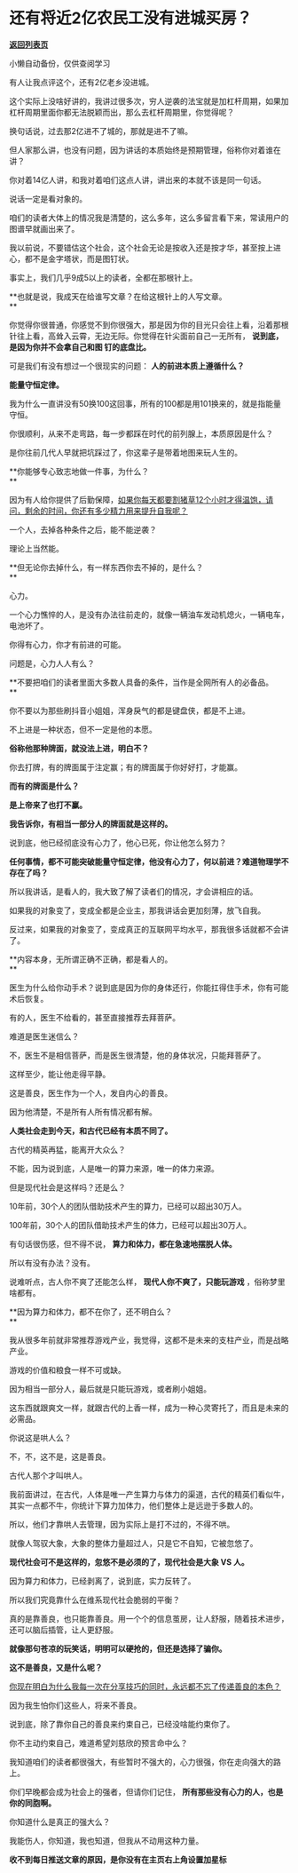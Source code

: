 # 还有将近2亿农民工没有进城买房？

[**返回列表页**](/gzh/记忆承载3)

小懒自动备份，仅供查阅学习

有人让我点评这个，还有2亿老乡没进城。

这个实际上没啥好讲的，我讲过很多次，穷人逆袭的法宝就是加杠杆周期，如果加杠杆周期里面你都无法脱颖而出，那么去杠杆周期里，你觉得呢？  

换句话说，过去那2亿进不了城的，那就是进不了嘛。  

但人家那么讲，也没有问题，因为讲话的本质始终是预期管理，俗称你对着谁在讲？  

你对着14亿人讲，和我对着咱们这点人讲，讲出来的本就不该是同一句话。

说话一定是看对象的。

咱们的读者大体上的情况我是清楚的，这么多年，这么多留言看下来，常读用户的图谱早就画出来了。  

我以前说，不要错估这个社会，这个社会无论是按收入还是按才华，甚至按上进心，都不是金字塔状，而是图钉状。

事实上，我们几乎9成5以上的读者，全都在那根针上。

 **也就是说，我成天在给谁写文章？在给这根针上的人写文章。  
**

你觉得你很普通，你感觉不到你很强大，那是因为你的目光只会往上看，沿着那根针往上看，高耸入云霄，无边无际。你觉得在针尖面前自己一无所有，
**说到底，是因为你并不会拿自己和图 钉的底盘比。**

可是我们有没有想过一个很现实的问题： **人的前进本质上遵循什么？**  

 **能量守恒定律。**

我为什么一直讲没有50换100这回事，所有的100都是用101换来的，就是指能量守恒。

你很顺利，从来不走弯路，每一步都踩在时代的前列腺上，本质原因是什么？  

是你往前几代人早就把坑踩过了，你这辈子是带着地图来玩人生的。

 **你能够专心致志地做一件事，为什么？  
**

因为有人给你提供了后勤保障，[如果你每天都要割猪草12个小时才得温饱，请问，剩余的时间，你还有多少精力用来提升自我呢？](http://mp.weixin.qq.com/s?__biz=MzU0MjYwNDU2Mw==&mid=2247514450&idx=1&sn=fc7991a44d4c5b0375ff4dbf3325a236&chksm=fb1ad52ecc6d5c3838935971a0b3aa3c3ce819954ab2bdd377032a948959b53b6600f50759a6&scene=21#wechat_redirect)

一个人，去掉各种条件之后，能不能逆袭？

理论上当然能。

 **但无论你去掉什么，有一样东西你去不掉的，是什么？  
**

心力。  

一个心力憔悴的人，是没有办法往前走的，就像一辆油车发动机熄火，一辆电车，电池坏了。  

你得有心力，你才有前进的可能。  

问题是，心力人人有么？  

 **不要把咱们的读者里面大多数人具备的条件，当作是全网所有人的必备品。  
**

你不要以为那些刷抖音小姐姐，浑身戾气的都是键盘侠，都是不上进。  

不上进是一种状态，但不一定是他的本愿。  

 **俗称他那种牌面，就没法上进，明白不？**

你去打牌，有的牌面属于注定赢；有的牌面属于你好好打，才能赢。  

 **而有的牌面是什么？**

 **是上帝来了也打不赢。**

 **我告诉你，有相当一部分人的牌面就是这样的。**  

说到底，他已经彻底没有心力了，他心已死，你让他怎么努力？  

 **任何事情，都不可能突破能量守恒定律，他没有心力了，何以前进？难道物理学不存在了吗？**

所以我讲话，是看人的，我大致了解了读者们的情况，才会讲相应的话。  

如果我的对象变了，变成全都是企业主，那我讲话会更加刻薄，放飞自我。  

反过来，如果我的对象变了，变成真正的互联网平均水平，那我很多话就都不会讲了。  

 **内容本身，无所谓正确不正确，都是看人的。  
**

医生为什么给你动手术？说到底是因为你的身体还行，你能扛得住手术，你有可能术后恢复。

有的人，医生不给看的，甚至直接推荐去拜菩萨。  

难道是医生迷信么？

不，医生不是相信菩萨，而是医生很清楚，他的身体状况，只能拜菩萨了。  

这样至少，能让他走得平静。  

这是善良，医生作为一个人，发自内心的善良。

因为他清楚，不是所有人所有情况都有解。

 **人类社会走到今天，和古代已经有本质不同了。**  

古代的精英再猛，能离开大众么？  

不能，因为说到底，人是唯一的算力来源，唯一的体力来源。  

但是现代社会是这样吗？还是么？  

10年前，30个人的团队借助技术产生的算力，已经可以超出30万人。

100年前，30个人的团队借助技术产生的体力，已经可以超出30万人。  

有句话很伤感，但不得不说， **算力和体力，都在急速地摆脱人体。**

所以有没有办法？没有。  

说难听点，古人你不爽了还能怎么样， **现代人你不爽了，只能玩游戏** ，俗称梦里啥都有。

 **因为算力和体力，都不在你了，还不明白么？  
**

我从很多年前就非常推荐游戏产业，我觉得，这都不是未来的支柱产业，而是战略产业。

游戏的价值和粮食一样不可或缺。  

因为相当一部分人，最后就是只能玩游戏，或者刷小姐姐。

这东西就跟爽文一样，就跟古代的上香一样，成为一种心灵寄托了，而且是未来的必需品。  

你说这是哄人么？  

不，不，这不是，这是善良。

古代人那个才叫哄人。  

我前面讲过，在古代，人体是唯一产生算力与体力的渠道，古代的精英们看似牛，其实一点都不牛，你统计下算力加体力，他们整体上是远逊于多数人的。  

所以，他们才靠哄人去管理，因为实际上是打不过的，不得不哄。

就像人驾驭大象，大象的整体力量超过人，只是它不自知，它被忽悠了。  

 **现代社会可不是这样的，忽悠不是必须的了，现代社会是大象 VS 人。**

因为算力和体力，已经剥离了，说到底，实力反转了。  

所以我们究竟靠什么在维系现代社会脆弱的平衡？  

真的是靠善良，也只能靠善良。用一个个的信息茧房，让人舒服，随着技术进步，还可以脑后插管，让人更舒服。  

 **就像那句苍凉的玩笑话，明明可以硬抢的，但还是选择了骗你。**

 **这不是善良，又是什么呢？**

[你现在明白为什么我每一次在分享技巧的同时，永远都不忘了传递善良的本色？](http://mp.weixin.qq.com/s?__biz=MzU3NDc5Nzc0NQ==&mid=2247527462&idx=1&sn=941056716a5d77c3697ca423746b51a3&chksm=fd2ecef8ca5947ee35bac912e72c67918dad5167715d3c94b5c86e9532cf02c29243090ad022&scene=21#wechat_redirect)  

因为我生怕你们这些人，将来不善良。  

说到底，除了靠你自己的善良来约束自己，已经没啥能约束你了。  

你不主动约束自己，难道希望刘慈欣的预言命中么？

我知道咱们的读者都很强大，有些暂时不强大的，心力很强，你在走向强大的路上。

你们早晚都会成为社会上的强者，但请你们记住， **所有那些没有心力的人，也是你的同胞啊。**

你知道什么是真正的强大么？

我能伤人，你知道，我也知道，但我从不动用这种力量。

 **收不到每日推送文章的原因，是你没有在主页右上角设置加星标**

